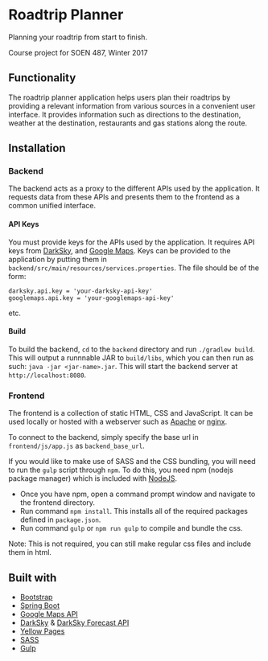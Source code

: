 # Roadtrip Planner
Planning your roadtrip from start to finish.

Course project for SOEN 487, Winter 2017

## Functionality
The roadtrip planner application helps users plan their roadtrips by providing a relevant information from various sources in a convenient user interface. It provides information such as directions to the destination, weather at the destination, restaurants and gas stations along the route.

## Installation
### Backend
The backend acts as a proxy to the different APIs used by the application. It requests data from these APIs and presents them to the frontend as a common unified interface.

#### API Keys
You must provide keys for the APIs used by the application. It requires API keys from [DarkSky](https://darksky.net/dev/), and [Google Maps](https://developers.google.com/maps/). Keys can be provided to the application by putting them in `backend/src/main/resources/services.properties`. The file should be of the form:
```
darksky.api.key = 'your-darksky-api-key'
googlemaps.api.key = 'your-googlemaps-api-key'
```
etc.

#### Build
To build the backend, `cd` to the `backend` directory and run `./gradlew build`. This will output a runnnable JAR to `build/libs`, which you can then run as such: `java -jar <jar-name>.jar`. This will start the backend server at `http://localhost:8080`.

### Frontend
The frontend is a collection of static HTML, CSS and JavaScript. It can be used locally or hosted with a webserver such as [Apache](https://httpd.apache.org/) or [nginx](https://www.nginx.com/).

To connect to the backend, simply specify the base url in `frontend/js/app.js` as `backend_base_url`.

If you would like to make use of SASS and the CSS bundling, you will need to run the `gulp` script through `npm`.
To do this, you need npm (nodejs package manager) which is included with [NodeJS](https://nodejs.org/en/download/).

 - Once you have npm, open a command prompt window and navigate to the frontend directory. 
 - Run command `npm install`. This installs all of the required packages defined in `package.json`.
 - Run command `gulp` or `npm run gulp` to compile and bundle the css.
 
Note: This is not required, you can still make regular css files and include them in html.

## Built with
 - [Bootstrap](http://getbootstrap.com/)
 - [Spring Boot](http://projects.spring.io/spring-boot/)
 - [Google Maps API](https://developers.google.com/maps/)
 - [DarkSky](https://darksky.net/dev/) & [DarkSky Forecast API](https://github.com/200Puls/darksky-forecast-api)
 - [Yellow Pages](http://www.yellowapi.com)
 - [SASS](http://sass-lang.com/)
 - [Gulp](http://gulpjs.com/)
